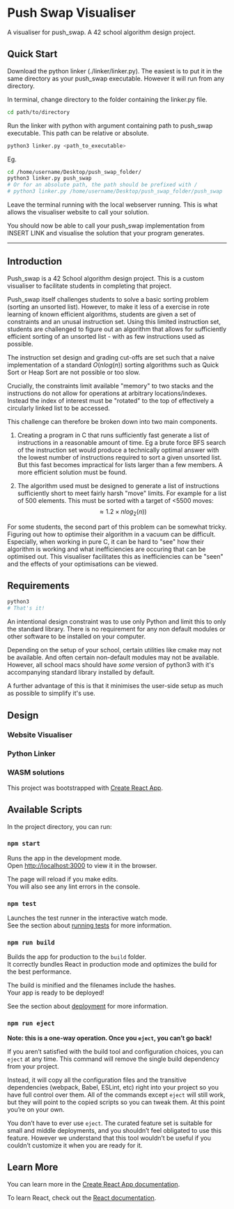 # Push Swap Visualiser

A visualiser for push_swap. A 42 school algorithm design project.

## Quick Start

Download the python linker (./linker/linker.py). The easiest is to put it in the same directory as your push_swap executable. However it will run from any directory.

In terminal, change directory to the folder containing the linker.py file.

```bash
cd path/to/directory
```

Run the linker with python with argument containing path to push_swap executable. This path can be relative or absolute.

```bash
python3 linker.py <path_to_executable>
```

Eg.
```bash
cd /home/username/Desktop/push_swap_folder/
python3 linker.py push_swap
# Or for an absolute path, the path should be prefixed with /
# python3 linker.py /home/username/Desktop/push_swap_folder/push_swap
```

Leave the terminal running with the local webserver running. This is what allows the visualiser website to call your solution.

You should now be able to call your push_swap implementation from INSERT LINK and visualise the solution that your program generates.
___

## Introduction

Push_swap is a 42 School algorithm design project. This is a custom visualiser to facilitate students in completing that project.

Push_swap itself challenges students to solve a basic sorting problem (sorting an unsorted list). However, to make it less of a exercise in rote learning of known efficient algorithms, students are given a set of constraints and an unusal instruction set. Using this limited instruction set, students are challenged to figure out an algorithm that allows for sufficiently efficient sorting of an unsorted list - with as few instructions used as possible.

The instruction set design and grading cut-offs are set such that a naive implementation of a standard $O(n log(n))$ sorting algorithms such as Quick Sort or Heap Sort are not possible or too slow.

Crucially, the constraints limit available "memory" to two stacks and the instructions do not allow for operations at arbitrary locations/indexes. Instead the index of interest must be "rotated" to the top of effectively a circularly linked list to be accessed.

This challenge can therefore be broken down into two main components.
1. Creating a program in C that runs sufficiently fast generate a list of instructions in a reasonable amount of time. Eg a brute force BFS search of the instruction set would produce a technically optimal answer with the lowest number of instructions required to sort a given unsorted list. But this fast becomes impractical for lists larger than a few members. A more efficient solution must be found.

2. The algorithm used must be designed to generate a list of instructions sufficiently short to meet fairly harsh "move" limits. For example for a list of 500 elements. This must be sorted with a target of <5500 moves:
$$\approx 1.2 \times n log_2(n))$$

For some students, the second part of this problem can be somewhat tricky. Figuring out how to optimise their algorithm in a vacuum can be difficult. Especially, when working in pure C, it can be hard to "see" how their algorithm is working and what inefficiencies are occuring that can be optimised out. This visualiser facilitates this as inefficiencies can be "seen" and the effects of your optimisations can be viewed.

## Requirements

```bash
python3
# That's it!
```
An intentional design constraint was to use only Python and limit this to only the standard library. There is no requirement for any non default modules or other software to be installed on your computer.

Depending on the setup of your school, certain utilities like cmake may not be available. And often certain non-default modules may not be available. However, all school macs should have *some* version of python3 with it's accompanying standard library installed by default.

A further advantage of this is that it minimises the user-side setup as much as possible to simplify it's use.

## Design

### Website Visualiser

### Python Linker

### WASM solutions


This project was bootstrapped with [Create React App](https://github.com/facebook/create-react-app).

## Available Scripts

In the project directory, you can run:

### `npm start`

Runs the app in the development mode.\
Open [http://localhost:3000](http://localhost:3000) to view it in the browser.

The page will reload if you make edits.\
You will also see any lint errors in the console.

### `npm test`

Launches the test runner in the interactive watch mode.\
See the section about [running tests](https://facebook.github.io/create-react-app/docs/running-tests) for more information.

### `npm run build`

Builds the app for production to the `build` folder.\
It correctly bundles React in production mode and optimizes the build for the best performance.

The build is minified and the filenames include the hashes.\
Your app is ready to be deployed!

See the section about [deployment](https://facebook.github.io/create-react-app/docs/deployment) for more information.

### `npm run eject`

**Note: this is a one-way operation. Once you `eject`, you can’t go back!**

If you aren’t satisfied with the build tool and configuration choices, you can `eject` at any time. This command will remove the single build dependency from your project.

Instead, it will copy all the configuration files and the transitive dependencies (webpack, Babel, ESLint, etc) right into your project so you have full control over them. All of the commands except `eject` will still work, but they will point to the copied scripts so you can tweak them. At this point you’re on your own.

You don’t have to ever use `eject`. The curated feature set is suitable for small and middle deployments, and you shouldn’t feel obligated to use this feature. However we understand that this tool wouldn’t be useful if you couldn’t customize it when you are ready for it.

## Learn More

You can learn more in the [Create React App documentation](https://facebook.github.io/create-react-app/docs/getting-started).

To learn React, check out the [React documentation](https://reactjs.org/).
